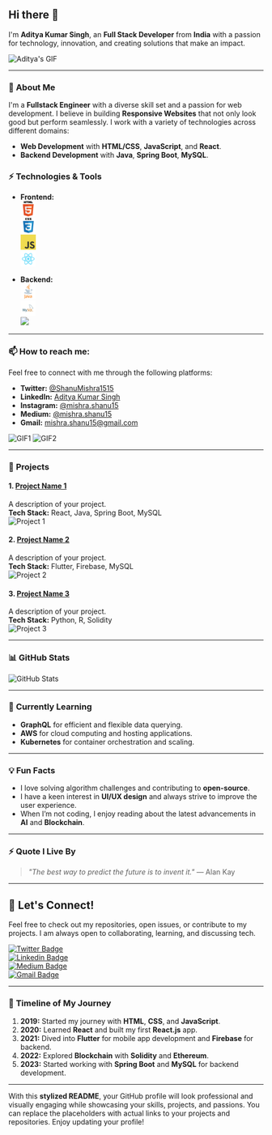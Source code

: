 ## Hi there 👋 
I'm **Aditya Kumar Singh**, an **Full Stack Developer**  from **India** with a passion for technology, innovation, and creating solutions that make an impact.

![Aditya's GIF](https://github.com/TheDudeThatCode/TheDudeThatCode/blob/master/Assets/Hi.gif)

---

### 🚀 **About Me**

I'm a **Fullstack Engineer** with a diverse skill set and a passion for  web development. I believe in building **Responsive Websites** that not only look good but perform seamlessly. I work with a variety of technologies across different domains:

- **Web Development** with **HTML/CSS**, **JavaScript**, and **React**.
- **Backend Development** with **Java**, **Spring Boot**,  **MySQL**.

### ⚡ **Technologies & Tools** 

- **Frontend:**  
  <code><img height="30" src="https://raw.githubusercontent.com/github/explore/80688e429a7d4ef2fca1e82350fe8e3517d3494d/topics/html/html.png"></code>  
  <code><img height="30" src="https://raw.githubusercontent.com/github/explore/80688e429a7d4ef2fca1e82350fe8e3517d3494d/topics/css/css.png"></code>  
  <code><img height="30" src="https://raw.githubusercontent.com/github/explore/80688e429a7d4ef2fca1e82350fe8e3517d3494d/topics/javascript/javascript.png"></code>  
  <code><img height="30" src="https://raw.githubusercontent.com/github/explore/80688e429a7d4ef2fca1e82350fe8e3517d3494d/topics/react/react.png"></code>   

- **Backend:**    
  <code><img height="30" src="https://raw.githubusercontent.com/github/explore/80688e429a7d4ef2fca1e82350fe8e3517d3494d/topics/java/java.png"></code>  
  <code><img height="30" src="https://raw.githubusercontent.com/github/explore/80688e429a7d4ef2fca1e82350fe8e3517d3494d/topics/mysql/mysql.png"></code>  
  <code><img height="30" src="https://raw.githubusercontent.com/github/explore/80688e429a7d4ef2fca1e82350fe8e3517d3494d/topics/springboot/springboot.png"></code>  
---

### 📫 **How to reach me:**

Feel free to connect with me through the following platforms:

- **Twitter:** [@ShanuMishra1515](https://twitter.com/ShanuMishra1515)
- **LinkedIn:** [Aditya Kumar Singh](https://www.linkedin.com/in/shanu-mishra/)
- **Instagram:** [@mishra.shanu15](https://www.instagram.com/mishra.shanu15/)
- **Medium:** [@mishra.shanu15](https://medium.com/@mishra.shanu15/)
- **Gmail:** [mishra.shanu15@gmail.com](mailto:mishra.shanu15@gmail.com)

![GIF1](https://media.giphy.com/media/RK5KD6UcUpAt92zZvt/giphy.gif)
![GIF2](https://media.giphy.com/media/hrSFdM4rg8VFpXyz2m/giphy.gif)

---

### 🔧 **Projects**

#### 1. **[Project Name 1](#)**  
   A description of your project.  
   **Tech Stack:** React, Java, Spring Boot, MySQL  
   ![Project 1](https://via.placeholder.com/150)

#### 2. **[Project Name 2](#)**  
   A description of your project.  
   **Tech Stack:** Flutter, Firebase, MySQL  
   ![Project 2](https://via.placeholder.com/150)

#### 3. **[Project Name 3](#)**  
   A description of your project.  
   **Tech Stack:** Python, R, Solidity  
   ![Project 3](https://via.placeholder.com/150)

---

### 📊 **GitHub Stats**

![GitHub Stats](https://github-readme-stats.vercel.app/api?username=your-username&show_icons=true&count_private=true&theme=radical&hide=prs)

---

### 🌱 **Currently Learning**

- **GraphQL** for efficient and flexible data querying.
- **AWS** for cloud computing and hosting applications.
- **Kubernetes** for container orchestration and scaling.

---

### 💡 **Fun Facts**

- I love solving algorithm challenges and contributing to **open-source**.
- I have a keen interest in **UI/UX design** and always strive to improve the user experience.
- When I’m not coding, I enjoy reading about the latest advancements in **AI** and **Blockchain**.

---

### ⚡ **Quote I Live By**

> _"The best way to predict the future is to invent it."_ — Alan Kay

---

## 💬 **Let's Connect!**
Feel free to check out my repositories, open issues, or contribute to my projects. I am always open to collaborating, learning, and discussing tech.

[![Twitter Badge](https://img.shields.io/badge/-@ShanuMishra1515-1ca0f1?style=flat-square&labelColor=1ca0f1&logo=twitter&logoColor=white&link=https://twitter.com/ShanuMishra1515)](https://twitter.com/ShanuMishra1515)  
[![Linkedin Badge](https://img.shields.io/badge/-ShanuMishra-blue?style=flat-square&logo=Linkedin&logoColor=white&link=https://www.linkedin.com/in/shanu-mishra/)](https://www.linkedin.com/in/shanu-mishra/)  
[![Medium Badge](https://img.shields.io/badge/-@mishra.shanu15-03a57a?style=flat-square&labelColor=000000&logo=Medium&link=https://medium.com/@mishra.shanu15/)](https://medium.com/@mishra.shanu15/)  
[![Gmail Badge](https://img.shields.io/badge/Gmail-c14438?style=flat-square&logo=Gmail&logoColor=white&link=mailto:mishra.shanu15@gmail.com)](mailto:mishra.shanu15@gmail.com)  

---

### 📅 **Timeline of My Journey**

1. **2019:** Started my journey with **HTML**, **CSS**, and **JavaScript**.
2. **2020:** Learned **React** and built my first **React.js** app.
3. **2021:** Dived into **Flutter** for mobile app development and **Firebase** for backend.
4. **2022:** Explored **Blockchain** with **Solidity** and **Ethereum**.
5. **2023:** Started working with **Spring Boot** and **MySQL** for backend development.

---

With this **stylized README**, your GitHub profile will look professional and visually engaging while showcasing your skills, projects, and passions. You can replace the placeholders with actual links to your projects and repositories. Enjoy updating your profile!


